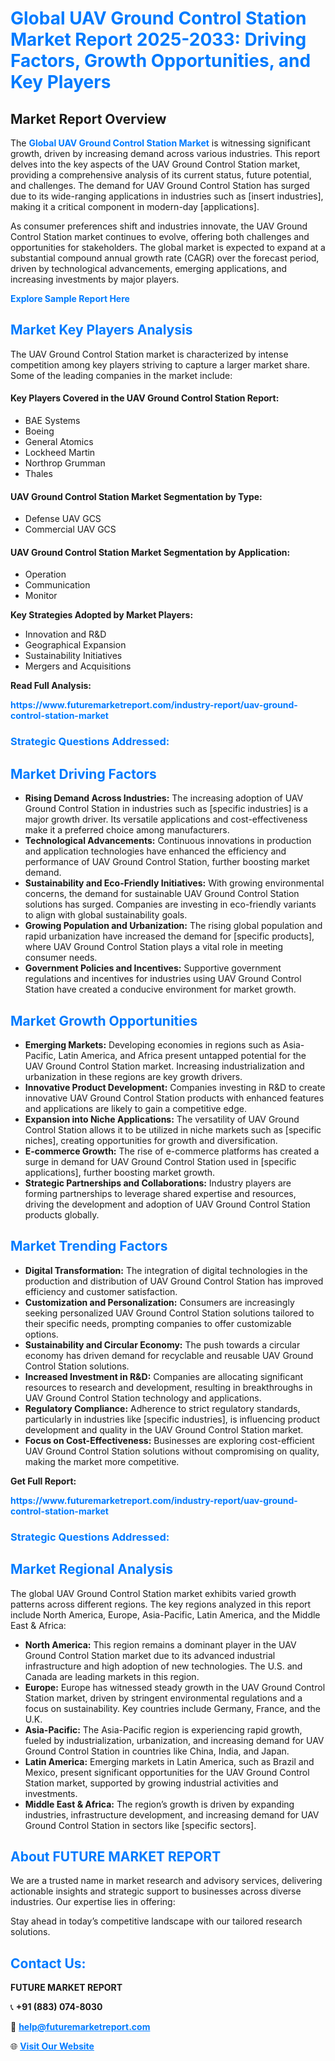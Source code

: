 <h1 style="color: #007BFF;">Global UAV Ground Control Station Market Report 2025-2033: Driving Factors, Growth Opportunities, and Key Players</h1>

<section id="overview">
<h2>Market Report Overview</h2>
<p>The <a href="https://www.futuremarketreport.com/industry-report/uav-ground-control-station-market" style="color: #007BFF; text-decoration: none;"><strong>Global UAV Ground Control Station Market</strong></a> is witnessing significant growth, driven by increasing demand across various industries. This report delves into the key aspects of the UAV Ground Control Station market, providing a comprehensive analysis of its current status, future potential, and challenges. The demand for UAV Ground Control Station has surged due to its wide-ranging applications in industries such as [insert industries], making it a critical component in modern-day [applications].</p>
<p>As consumer preferences shift and industries innovate, the UAV Ground Control Station market continues to evolve, offering both challenges and opportunities for stakeholders. The global market is expected to expand at a substantial compound annual growth rate (CAGR) over the forecast period, driven by technological advancements, emerging applications, and increasing investments by major players.</p>
</section>

<section id="overview">
<p><a href="https://www.futuremarketreport.com/request-sample/reportId=64202" style="color: #007BFF; text-decoration: none;"><strong>Explore Sample Report Here</strong></a></p>
</section>

<section id="key-players">
<h2 style="color: #007BFF;">Market Key Players Analysis</h2>
<p>The UAV Ground Control Station market is characterized by intense competition among key players striving to capture a larger market share. Some of the leading companies in the market include:</p>
<h4>Key Players Covered in the UAV Ground Control Station Report:</h4>
<ul><li>BAE Systems</li><li>Boeing</li><li>General Atomics</li><li>Lockheed Martin</li><li>Northrop Grumman</li><li>Thales</li></ul>
<h4>UAV Ground Control Station Market Segmentation by Type:</h4>
<ul><li>Defense UAV GCS</li><li>Commercial UAV GCS</li></ul>

<h4>UAV Ground Control Station Market Segmentation by Application:</h4>
<ul><li>Operation</li><li>Communication</li><li>Monitor</li></ul>
<p><strong>Key Strategies Adopted by Market Players:</strong></p>
<ul>
<li>Innovation and R&D</li>
<li>Geographical Expansion</li>
<li>Sustainability Initiatives</li>
<li>Mergers and Acquisitions</li>
</ul>
</section>

<section>
<p><strong>Read Full Analysis: </strong></p><a href="https://www.futuremarketreport.com/industry-report/uav-ground-control-station-market" style="color: #007BFF; text-decoration: none;"><strong>https://www.futuremarketreport.com/industry-report/uav-ground-control-station-market</strong></a>
<h3 style="color: #007BFF;">Strategic Questions Addressed:</h3>
</section>

<section id="driving-factors">
<h2 style="color: #007BFF;">Market Driving Factors</h2>
<ul>
<li><strong>Rising Demand Across Industries:</strong> The increasing adoption of UAV Ground Control Station in industries such as [specific industries] is a major growth driver. Its versatile applications and cost-effectiveness make it a preferred choice among manufacturers.</li>
<li><strong>Technological Advancements:</strong> Continuous innovations in production and application technologies have enhanced the efficiency and performance of UAV Ground Control Station, further boosting market demand.</li>
<li><strong>Sustainability and Eco-Friendly Initiatives:</strong> With growing environmental concerns, the demand for sustainable UAV Ground Control Station solutions has surged. Companies are investing in eco-friendly variants to align with global sustainability goals.</li>
<li><strong>Growing Population and Urbanization:</strong> The rising global population and rapid urbanization have increased the demand for [specific products], where UAV Ground Control Station plays a vital role in meeting consumer needs.</li>
<li><strong>Government Policies and Incentives:</strong> Supportive government regulations and incentives for industries using UAV Ground Control Station have created a conducive environment for market growth.</li>
</ul>
</section>

<section id="growth-opportunities">
<h2 style="color: #007BFF;">Market Growth Opportunities</h2>
<ul>
<li><strong>Emerging Markets:</strong> Developing economies in regions such as Asia-Pacific, Latin America, and Africa present untapped potential for the UAV Ground Control Station market. Increasing industrialization and urbanization in these regions are key growth drivers.</li>
<li><strong>Innovative Product Development:</strong> Companies investing in R&D to create innovative UAV Ground Control Station products with enhanced features and applications are likely to gain a competitive edge.</li>
<li><strong>Expansion into Niche Applications:</strong> The versatility of UAV Ground Control Station allows it to be utilized in niche markets such as [specific niches], creating opportunities for growth and diversification.</li>
<li><strong>E-commerce Growth:</strong> The rise of e-commerce platforms has created a surge in demand for UAV Ground Control Station used in [specific applications], further boosting market growth.</li>
<li><strong>Strategic Partnerships and Collaborations:</strong> Industry players are forming partnerships to leverage shared expertise and resources, driving the development and adoption of UAV Ground Control Station products globally.</li>
</ul>
</section>

<section id="trending-factors">
<h2 style="color: #007BFF;">Market Trending Factors</h2>
<ul>
<li><strong>Digital Transformation:</strong> The integration of digital technologies in the production and distribution of UAV Ground Control Station has improved efficiency and customer satisfaction.</li>
<li><strong>Customization and Personalization:</strong> Consumers are increasingly seeking personalized UAV Ground Control Station solutions tailored to their specific needs, prompting companies to offer customizable options.</li>
<li><strong>Sustainability and Circular Economy:</strong> The push towards a circular economy has driven demand for recyclable and reusable UAV Ground Control Station solutions.</li>
<li><strong>Increased Investment in R&D:</strong> Companies are allocating significant resources to research and development, resulting in breakthroughs in UAV Ground Control Station technology and applications.</li>
<li><strong>Regulatory Compliance:</strong> Adherence to strict regulatory standards, particularly in industries like [specific industries], is influencing product development and quality in the UAV Ground Control Station market.</li>
<li><strong>Focus on Cost-Effectiveness:</strong> Businesses are exploring cost-efficient UAV Ground Control Station solutions without compromising on quality, making the market more competitive.</li>
</ul>
</section>

<section>
<p><strong>Get Full Report: </strong></p><a href="https://www.futuremarketreport.com/industry-report/uav-ground-control-station-market" style="color: #007BFF; text-decoration: none;"><strong>https://www.futuremarketreport.com/industry-report/uav-ground-control-station-market</strong></a>
<h3 style="color: #007BFF;">Strategic Questions Addressed:</h3>
</section>


<section id="regional-analysis">
<h2 style="color: #007BFF;">Market Regional Analysis</h2>
<p>The global UAV Ground Control Station market exhibits varied growth patterns across different regions. The key regions analyzed in this report include North America, Europe, Asia-Pacific, Latin America, and the Middle East & Africa:</p>
<ul>
<li><strong>North America:</strong> This region remains a dominant player in the UAV Ground Control Station market due to its advanced industrial infrastructure and high adoption of new technologies. The U.S. and Canada are leading markets in this region.</li>
<li><strong>Europe:</strong> Europe has witnessed steady growth in the UAV Ground Control Station market, driven by stringent environmental regulations and a focus on sustainability. Key countries include Germany, France, and the U.K.</li>
<li><strong>Asia-Pacific:</strong> The Asia-Pacific region is experiencing rapid growth, fueled by industrialization, urbanization, and increasing demand for UAV Ground Control Station in countries like China, India, and Japan.</li>
<li><strong>Latin America:</strong> Emerging markets in Latin America, such as Brazil and Mexico, present significant opportunities for the UAV Ground Control Station market, supported by growing industrial activities and investments.</li>
<li><strong>Middle East & Africa:</strong> The region’s growth is driven by expanding industries, infrastructure development, and increasing demand for UAV Ground Control Station in sectors like [specific sectors].</li>
</ul>
</section>

<footer>
<h2 style="color: #007BFF;">About FUTURE MARKET REPORT</h2>
<p>We are a trusted name in market research and advisory services, delivering actionable insights and strategic support to businesses across diverse industries. Our expertise lies in offering:</p>

<p>Stay ahead in today’s competitive landscape with our tailored research solutions.</p>

<h2 style="color: #007BFF;">Contact Us:</h2>
<p><strong>FUTURE MARKET REPORT</strong></p>
<p>📞 <strong>+91 (883) 074-8030</strong></p>
<p>📧 <strong><a href="mailto:help@futuremarketreport.com" style="color: #007BFF;">help@futuremarketreport.com</a></strong></p>
<p>🌐 <strong><a href="https://www.futuremarketreport.com/" style="color: #007BFF;">Visit Our Website</a></strong></p>
</footer>